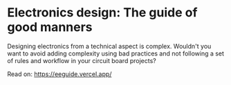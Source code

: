 # Electronics design: The guide of good manners

Designing electronics from a technical aspect is complex. Wouldn't you want to avoid adding complexity using bad practices and not following a set of rules and workflow in your circuit board projects?

Read on: https://eeguide.vercel.app/